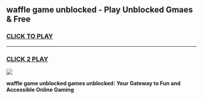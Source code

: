 
## waffle game unblocked - Play Unblocked Gmaes & Free
<h3>
<a href="https://premium.freeplayer.one?title=waffle_game_unblocked&ref=19F">CLICK TO PLAY</a></h3>
<hr>

<h3>
<a href="https://premium.freeplayer.one?title=waffle_game_unblocked&ref=19F">CLICK 2 PLAY</a>
  
</h3>

<a href="https://premium.freeplayer.one?title=waffle_game_unblocked&ref=19F/"><img src="https://clearcache.store/games.png"></a>


**waffle game unblocked games unblocked: Your Gateway to Fun and Accessible Online Gaming**

